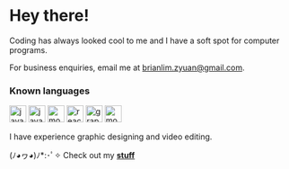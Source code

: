 # Hey there!

Coding has always looked cool to me and I have a soft spot for computer programs.



For business enquiries, email me at [brianlim.zyuan@gmail.com](mailto:brianlim.zyuan@gmail.com).



### Known languages

<div>
<img width="30em" height="30em" src="https://img.icons8.com/color/512/javascript.png" alt="javascript" />
<img width="30em" height="30em" src="https://img.icons8.com/color/512/c-plus-plus-logo.png" alt="javascript" />
<img width="30em" height="30em" src="https://img.icons8.com/color/512/typescript.pnghttps://img.icons8.com/color/512/typescript.png" alt="mongodb" />
<img width="30em" height="30em" src="https://external-content.duckduckgo.com/iu/?u=https%3A%2F%2Fcdn.freebiesupply.com%2Flogos%2Flarge%2F2x%2Freact-1-logo-png-transparent.png&f=1&nofb=1&ipt=db57b224ab7f220aff0831c5f539ced8da77868c902ef8c50cc9f642c909e2bb&ipo=imageshttps://external-content.duckduckgo.com/iu/?u=https%3A%2F%2Fcdn.freebiesupply.com%2Flogos%2Flarge%2F2x%2Freact-1-logo-png-transparent.png&f=1&nofb=1&ipt=db57b224ab7f220aff0831c5f539ced8da77868c902ef8c50cc9f642c909e2bb&ipo=images" alt="react" />
<img width="30em" height="30em" src="https://img.icons8.com/color/512/graphql.png" alt="graphql" />
<img width="30em" height="30em" src="https://img.icons8.com/external-tal-revivo-color-tal-revivo/512/external-mongodb-a-cross-platform-document-oriented-database-program-logo-color-tal-revivo.pnghttps://img.icons8.com/external-tal-revivo-color-tal-revivo/512/external-mongodb-a-cross-platform-document-oriented-database-program-logo-color-tal-revivo.png" alt="mongodb" />

</div>

I have experience graphic designing and video editing.



(ﾉ◕ヮ◕)ﾉ*:･ﾟ✧ Check out my [**stuff**](https://github.com/Kyewn?tab=repositories) 






